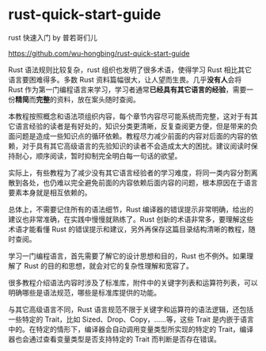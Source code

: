 # rust-quick-start-guide

rust 快速入门 
by 普若哥们儿

https://github.com/wu-hongbing/rust-quick-start-guide

Rust 语法规则比较复杂，rust 组织也发明了很多术语，使得学习 Rust 相比其它语言要困难得多。多数 Rust 资料篇幅很大，让人望而生畏。几乎**没有人**会将 Rust 作为第一门编程语言来学习，学习者通常**已经具有其它语言的经验**，需要一份**精简**而**完整**的资料，放在案头随时查阅。

本教程按照概念和语法项组织内容，每个章节内容尽可能系统而完整，这对于有其它语言经验的读者是有好处的，知识分类更清晰，反复查阅更方便，但是带来的负面问题是造成一些知识点的循环依赖。教程尽力减少前面的内容对后面的内容的依赖，对于具有其它高级语言的先验知识的读者不会造成太大的困扰。建议阅读时保持耐心，顺序阅读，暂时抑制完全明白每一句话的欲望。

实际上，有些教程为了减少没有其它语言经验者的学习难度，将同一类内容分割离散到各处，也仍难以完全避免前面的内容依赖后面内容的问题，根本原因在于语言要素本身就是相互依赖的。

总体上，不需要记住所有的语法细节，Rust 编译器的错误提示非常明确，给出的建议也非常准确，在实践中慢慢就熟练了。Rust 创新的术语非常多，要理解这些术语才能看懂 Rust 的错误提示和建议，另外再保存这篇目录结构清晰的教程，随时查阅。

学习一门编程语言，首先需要了解它的设计思想和目的，Rust 也不例外。如果理解了 Rust 的目的和思想，就会对它的复杂性理解和宽容了。

很多教程介绍语法内容时涉及了标准库，附件中的关键字列表和运算符列表，可以明确哪些是语法规范，哪些是标准库提供的功能。

与其它高级语言不同，Rust 语言规范不限于关键字和运算符的语法逻辑，还包括一些特定的 Trait，比如 Sized、Drop、Copy，……等，这些 Trait 是内嵌于语言中的。在特定的情形下，编译器会自动调用变量类型所实现的特定的 Trait，编译器也会通过查看变量类型是否支持特定的 Trait 而判断是否存在错误。
